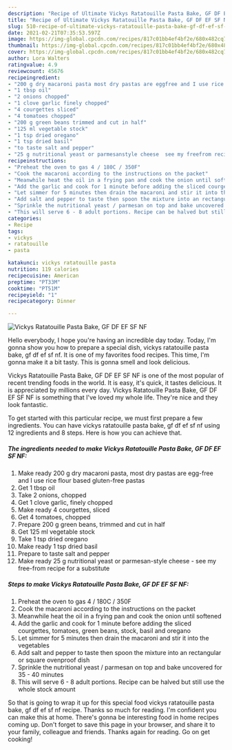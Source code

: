 ```yaml
---
description: "Recipe of Ultimate Vickys Ratatouille Pasta Bake, GF DF EF SF NF"
title: "Recipe of Ultimate Vickys Ratatouille Pasta Bake, GF DF EF SF NF"
slug: 510-recipe-of-ultimate-vickys-ratatouille-pasta-bake-gf-df-ef-sf-nf
date: 2021-02-21T07:35:53.597Z
image: https://img-global.cpcdn.com/recipes/817c01bb4ef4bf2e/680x482cq70/vickys-ratatouille-pasta-bake-gf-df-ef-sf-nf-recipe-main-photo.jpg
thumbnail: https://img-global.cpcdn.com/recipes/817c01bb4ef4bf2e/680x482cq70/vickys-ratatouille-pasta-bake-gf-df-ef-sf-nf-recipe-main-photo.jpg
cover: https://img-global.cpcdn.com/recipes/817c01bb4ef4bf2e/680x482cq70/vickys-ratatouille-pasta-bake-gf-df-ef-sf-nf-recipe-main-photo.jpg
author: Lora Walters
ratingvalue: 4.9
reviewcount: 45676
recipeingredient:
- "200 g dry macaroni pasta most dry pastas are eggfree and I use rice flour based glutenfree pastas"
- "1 tbsp oil"
- "2 onions chopped"
- "1 clove garlic finely chopped"
- "4 courgettes sliced"
- "4 tomatoes chopped"
- "200 g green beans trimmed and cut in half"
- "125 ml vegetable stock"
- "1 tsp dried oregano"
- "1 tsp dried basil"
- "to taste salt and pepper"
- "25 g nutritional yeast or parmesanstyle cheese  see my freefrom recipe for a substitute"
recipeinstructions:
- "Preheat the oven to gas 4 / 180C / 350F"
- "Cook the macaroni according to the instructions on the packet"
- "Meanwhile heat the oil in a frying pan and cook the onion until softened"
- "Add the garlic and cook for 1 minute before adding the sliced courgettes, tomatoes, green beans, stock, basil and oregano"
- "Let simmer for 5 minutes then drain the macaroni and stir it into the vegetables"
- "Add salt and pepper to taste then spoon the mixture into an rectangular or square ovenproof dish"
- "Sprinkle the nutritional yeast / parmesan on top and bake uncovered for 35 - 40 minutes"
- "This will serve 6 - 8 adult portions. Recipe can be halved but still use the whole stock amount"
categories:
- Recipe
tags:
- vickys
- ratatouille
- pasta

katakunci: vickys ratatouille pasta 
nutrition: 119 calories
recipecuisine: American
preptime: "PT33M"
cooktime: "PT51M"
recipeyield: "1"
recipecategory: Dinner

---
```



![Vickys Ratatouille Pasta Bake, GF DF EF SF NF](https://img-global.cpcdn.com/recipes/817c01bb4ef4bf2e/680x482cq70/vickys-ratatouille-pasta-bake-gf-df-ef-sf-nf-recipe-main-photo.jpg)

Hello everybody, I hope you're having an incredible day today. Today, I'm gonna show you how to prepare a special dish, vickys ratatouille pasta bake, gf df ef sf nf. It is one of my favorites food recipes. This time, I'm gonna make it a bit tasty. This is gonna smell and look delicious.



Vickys Ratatouille Pasta Bake, GF DF EF SF NF is one of the most popular of recent trending foods in the world. It is easy, it's quick, it tastes delicious. It is appreciated by millions every day. Vickys Ratatouille Pasta Bake, GF DF EF SF NF is something that I've loved my whole life. They're nice and they look fantastic.


To get started with this particular recipe, we must first prepare a few ingredients. You can have vickys ratatouille pasta bake, gf df ef sf nf using 12 ingredients and 8 steps. Here is how you can achieve that.

<!--inarticleads1-->

##### The ingredients needed to make Vickys Ratatouille Pasta Bake, GF DF EF SF NF:

1. Make ready 200 g dry macaroni pasta, most dry pastas are egg-free and I use rice flour based gluten-free pastas
1. Get 1 tbsp oil
1. Take 2 onions, chopped
1. Get 1 clove garlic, finely chopped
1. Make ready 4 courgettes, sliced
1. Get 4 tomatoes, chopped
1. Prepare 200 g green beans, trimmed and cut in half
1. Get 125 ml vegetable stock
1. Take 1 tsp dried oregano
1. Make ready 1 tsp dried basil
1. Prepare to taste salt and pepper
1. Make ready 25 g nutritional yeast or parmesan-style cheese - see my free-from recipe for a substitute




<!--inarticleads2-->

##### Steps to make Vickys Ratatouille Pasta Bake, GF DF EF SF NF:

1. Preheat the oven to gas 4 / 180C / 350F
1. Cook the macaroni according to the instructions on the packet
1. Meanwhile heat the oil in a frying pan and cook the onion until softened
1. Add the garlic and cook for 1 minute before adding the sliced courgettes, tomatoes, green beans, stock, basil and oregano
1. Let simmer for 5 minutes then drain the macaroni and stir it into the vegetables
1. Add salt and pepper to taste then spoon the mixture into an rectangular or square ovenproof dish
1. Sprinkle the nutritional yeast / parmesan on top and bake uncovered for 35 - 40 minutes
1. This will serve 6 - 8 adult portions. Recipe can be halved but still use the whole stock amount




So that is going to wrap it up for this special food vickys ratatouille pasta bake, gf df ef sf nf recipe. Thanks so much for reading. I'm confident you can make this at home. There's gonna be interesting food in home recipes coming up. Don't forget to save this page in your browser, and share it to your family, colleague and friends. Thanks again for reading. Go on get cooking!
